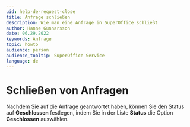 ```yaml
---
uid: help-de-request-close
title: Anfrage schließen
description: Wie man eine Anfrage in SuperOffice schließt
author: Hanne Gunnarsson
date: 06.29.2022
keywords: Anfrage
topic: howto
audience: person
audience_tooltip: SuperOffice Service
language: de
---
```


# Schließen von Anfragen

Nachdem Sie auf die Anfrage geantwortet haben, können Sie den Status auf **Geschlossen** festlegen, indem Sie in der Liste **Status** die Option **Geschlossen** auswählen.

<!-- Referenced links -->

<!-- Referenced images -->
